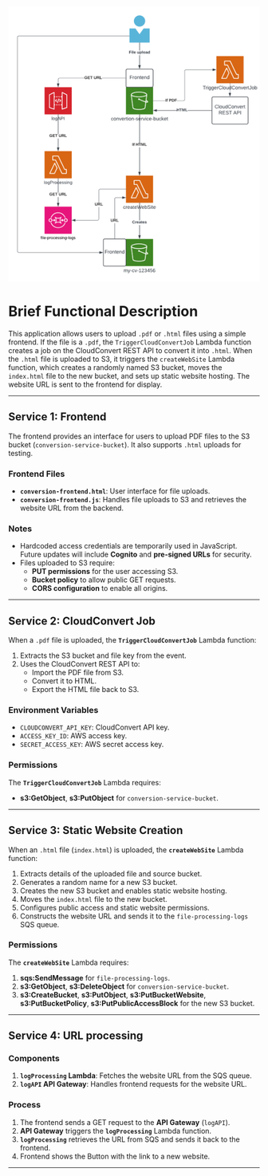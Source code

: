 ![App Diagram](images/diagram.png)

# Brief Functional Description
This application allows users to upload `.pdf` or `.html` files using a simple frontend. If the file is a `.pdf`, the `TriggerCloudConvertJob` Lambda function creates a job on the CloudConvert REST API to convert it into `.html`. When the `.html` file is uploaded to S3, it triggers the `createWebSite` Lambda function, which creates a randomly named S3 bucket, moves the `index.html` file to the new bucket, and sets up static website hosting. The website URL is sent to the frontend for display.

---

## Service 1: Frontend

The frontend provides an interface for users to upload PDF files to the S3 bucket (`conversion-service-bucket`). It also supports `.html` uploads for testing.

### Frontend Files
- **`conversion-frontend.html`**: User interface for file uploads.
- **`conversion-frontend.js`**: Handles file uploads to S3 and retrieves the website URL from the backend.

### Notes
- Hardcoded access credentials are temporarily used in JavaScript. Future updates will include **Cognito** and **pre-signed URLs** for security.
- Files uploaded to S3 require:
  - **PUT permissions** for the user accessing S3.
  - **Bucket policy** to allow public GET requests.
  - **CORS configuration** to enable all origins.

---

## Service 2: CloudConvert Job

When a `.pdf` file is uploaded, the **`TriggerCloudConvertJob`** Lambda function:
1. Extracts the S3 bucket and file key from the event.
2. Uses the CloudConvert REST API to:
   - Import the PDF file from S3.
   - Convert it to HTML.
   - Export the HTML file back to S3.

### Environment Variables
- `CLOUDCONVERT_API_KEY`: CloudConvert API key.
- `ACCESS_KEY_ID`: AWS access key.
- `SECRET_ACCESS_KEY`: AWS secret access key.

### Permissions
The **`TriggerCloudConvertJob`** Lambda requires:
- **s3:GetObject**, **s3:PutObject** for `conversion-service-bucket`.

---

## Service 3: Static Website Creation

When an `.html` file (`index.html`) is uploaded, the **`createWebSite`** Lambda function:
1. Extracts details of the uploaded file and source bucket.
2. Generates a random name for a new S3 bucket.
3. Creates the new S3 bucket and enables static website hosting.
4. Moves the `index.html` file to the new bucket.
5. Configures public access and static website permissions.
6. Constructs the website URL and sends it to the `file-processing-logs` SQS queue.

### Permissions
The **`createWebSite`** Lambda requires:
1. **sqs:SendMessage** for `file-processing-logs`.
2. **s3:GetObject**, **s3:DeleteObject** for `conversion-service-bucket`.
3. **s3:CreateBucket**, **s3:PutObject**, **s3:PutBucketWebsite**, **s3:PutBucketPolicy**, **s3:PutPublicAccessBlock** for the new S3 bucket.

---

## Service 4: URL processing

### Components
1. **`logProcessing` Lambda**: Fetches the website URL from the SQS queue.
2. **`logAPI` API Gateway**: Handles frontend requests for the website URL.

### Process
1. The frontend sends a GET request to the **API Gateway** (`logAPI`).
2. **API Gateway** triggers the **`logProcessing`** Lambda function.
3. **`logProcessing`** retrieves the URL from SQS and sends it back to the frontend.
4. Frontend shows the Button with the link to a new website.

---
